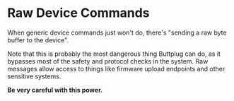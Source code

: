 # Raw Device Commands

When generic device commands just won't do, there's "sending a raw byte buffer to the device".

Note that this is probably the most dangerous thing Buttplug can do, as it bypasses most of the safety and protocol checks in the system. Raw messages allow access to things like firmware upload endpoints and other sensitive systems. 

**Be very careful with this power.**
